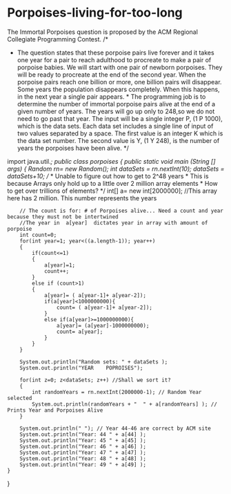 # Porpoises-living-for-too-long
The Immortal Porpoises question is proposed by the ACM Regional Collegiate Programming Contest.
/*
  *   The question states that these porpoise pairs live forever and it takes one year for a pair to reach adulthood to procreate to make a pair of porpoise babies. We will start with one pair of newborn porpoises. They will be ready to procreate at the end of the second year. When the porpoise pairs reach one billion or more, one billion pairs will disappear. Some years the population disappears completely. When this happens, in the next year a single pair appears. 
	*   The programming job is to determine the number of immortal porpoise pairs alive at the end of a given number of years. The years will go up only to 248,so we do not need to go past that year. The input will be a single integer  P, (1  P  1000), which is the data sets. Each data set includes a single line of input of two values separated by a space. The first value is an integer K which is the data set number. The second value is  Y, (1  Y  248), is the number of years the porpoises have been alive. 
*/

import java.util.*;
public class porpoises 
{
	public static void main (String [] args)
	{
		Random rn= new Random();
		int dataSets = rn.nextInt(10);
		dataSets = dataSets+10;
		/*
		 * Unable to figure out how to get to 2^48 years
		 * This is because Arrays only hold up to a little over 2 million array elements
		 * How to get over trillions of elements?
		 */
		int[] a= new int[2000000]; //This array here has 2 million. This number represents the years
		
		// The count is for: # of Porpoises alive... Need a count and year because they must not be intertwined
		//The year in  a[year]  dictates year in array with amount of porpoise
		int count=0;
		for(int year=1; year<((a.length-1)); year++)
		{  
			if(count<=1)
			{
				a[year]=1;
				count++;
			}
			else if (count>1)
			{
				a[year]= ( a[year-1]+ a[year-2]);
				if(a[year]<1000000000){   
					count= ( a[year-1]+ a[year-2]);
				}
				else if(a[year]>=1000000000){	
					a[year]= (a[year]-1000000000);
					count= a[year];
				}
			}
		}

		System.out.println("Random sets: " + dataSets );
		System.out.println("YEAR	POPROISES");
		
		for(int z=0; z<dataSets; z++) //Shall we sort it?
		{
			int randomYears = rn.nextInt(2000000-1); // Random Year selected
			System.out.println(randomYears + "	" + a[randomYears] ); // Prints Year and Porpoises Alive
		}
		
		System.out.println(" "); // Year 44-46 are correct by ACM site
		System.out.println("Year: 44 " + a[44] ); 
		System.out.println("Year: 45 " + a[45] );
		System.out.println("Year: 46 " + a[46] );
		System.out.println("Year: 47 " + a[47] );
		System.out.println("Year: 48 " + a[48] );
		System.out.println("Year: 49 " + a[49] );
	}
}
